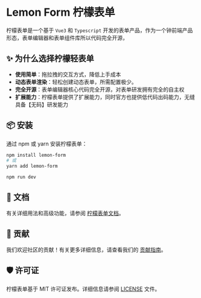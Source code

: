 # Lemon Form 柠檬表单

柠檬表单是一个基于 `Vue3` 和 ` Typescript ` 开发的表单产品，作为一个钟前端产品形态，表单编辑器和表单组件库所以代码完全开源，

## ✨ 为什么选择柠檬轻表单

- **使用简单**：拖拉拽的交互方式，降低上手成本
- **动态表单渲染**：轻松创建动态表单，所需配置极少。
- **完全开源**：表单编辑器核心代码完全开源，对表单研发拥有完全的自主权
- **扩展能力**：柠檬表单提供了扩展能力，同时官方也提供低代码出码能力，无缝具备【无码】研发能力


## 📦 安装

通过 npm 或 yarn 安装柠檬表单：

```bash
npm install lemon-form
# 或
yarn add lemon-form

npm run dev
```


## 📖 文档

有关详细用法和高级功能，请参阅 [柠檬表单文档](https://github.com/bojue/lemon-form/wiki)。

## 🤝 贡献

我们欢迎社区的贡献！有关更多详细信息，请查看我们的 [贡献指南](https://github.com/bojue/lemon-form/blob/main/CONTRIBUTING.md)。

## 🛡️ 许可证

柠檬表单基于 MIT 许可证发布。详细信息请参阅 [LICENSE](https://github.com/bojue/lemon-form/blob/main/LICENSE) 文件。
